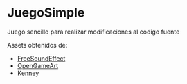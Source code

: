 # JuegoSimple
 Juego sencillo para realizar modificaciones al codigo fuente
 
 Assets obtenidos de:
 
 
 * [FreeSoundEffect](http://freesoundeffect.net)
 * [OpenGameArt](https://opengameart.org)
 * [Kenney](https://www.kenney.nl)

